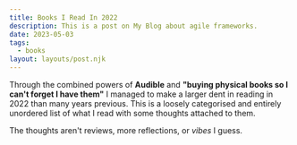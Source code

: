 ```yaml
---
title: Books I Read In 2022
description: This is a post on My Blog about agile frameworks.
date: 2023-05-03
tags:
  - books
layout: layouts/post.njk
---
```


Through the combined powers of **Audible** and **"buying physical books so I can't forget I have them"** I managed to make a larger dent in reading in 2022 than many years previous. This is a loosely categorised and entirely unordered list of what I read with some thoughts attached to them.

The thoughts aren't reviews, more reflections, or _vibes_ I guess.

